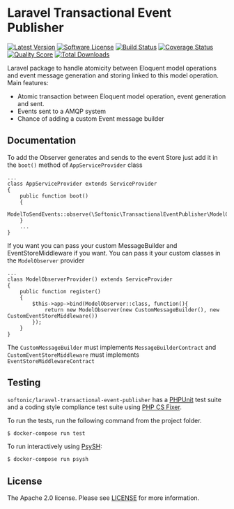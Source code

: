 Laravel Transactional Event Publisher
=====================================

[![Latest Version](https://img.shields.io/github/release/softonic/laravel-transactional-event-publisher.svg?style=flat-square)](https://github.com/softonic/laravel-transactional-event-publisher/releases)
[![Software License](https://img.shields.io/badge/license-Apache%202.0-blue.svg?style=flat-square)](LICENSE.md)
[![Build Status](https://img.shields.io/travis/softonic/laravel-transactional-event-publisher/master.svg?style=flat-square)](https://travis-ci.org/softonic/glaravel-transactional-event-publisher)
[![Coverage Status](https://img.shields.io/scrutinizer/coverage/g/softonic/laravel-transactional-event-publisher.svg?style=flat-square)](https://scrutinizer-ci.com/g/softonic/laravel-transactional-event-publisher/code-structure)
[![Quality Score](https://img.shields.io/scrutinizer/g/softonic/laravel-transactional-event-publisher.svg?style=flat-square)](https://scrutinizer-ci.com/g/softonic/laravel-transactional-event-publisher)
[![Total Downloads](https://img.shields.io/packagist/dt/softonic/laravel-transactional-event-publisher.svg?style=flat-square)](https://packagist.org/packages/softonic/laravel-transactional-event-publisher)

Laravel package to handle atomicity between Eloquent model operations and event message generation and storing linked to this model operation. Main features:

* Atomic transaction between Eloquent model operation, event generation and sent.
* Events sent to a AMQP system
* Chance of adding a custom Event message builder

Documentation
-------------

To add the Observer generates and sends to the event Store just add it in the `boot()` method of `AppServiceProvider` class

```
...
class AppServiceProvider extends ServiceProvider
{
    public function boot()
    {
        ModelToSendEvents::observe(\Softonic\TransactionalEventPublisher\ModelObserver::class);
    }
    ...
}
```

If you want you can pass your custom MessageBuilder and EventStoreMiddleware if you want. You can pass it your custom classes in the `ModelObserver` provider

```
...
class ModelObserverProvider() extends ServiceProvider
{
    public function register()
    {
        $this->app->bind(ModelObserver::class, function(){
            return new ModelObserver(new CustomMessageBuilder(), new CustomEventStoreMiddleware())
        });
    }
}
```

The `CustomMessageBuilder` must implements `MessageBuilderContract` and `CustomEventStoreMiddleware` must implements `EventStoreMiddlewareContract`


Testing
-------

`softonic/laravel-transactional-event-publisher` has a [PHPUnit](https://phpunit.de) test suite and a coding style compliance test suite using [PHP CS Fixer](http://cs.sensiolabs.org/).

To run the tests, run the following command from the project folder.

``` bash
$ docker-compose run test
```

To run interactively using [PsySH](http://psysh.org/):
``` bash
$ docker-compose run psysh
```

License
-------

The Apache 2.0 license. Please see [LICENSE](LICENSE) for more information.

[PSR-2]: http://www.php-fig.org/psr/psr-2/
[PSR-4]: http://www.php-fig.org/psr/psr-4/
